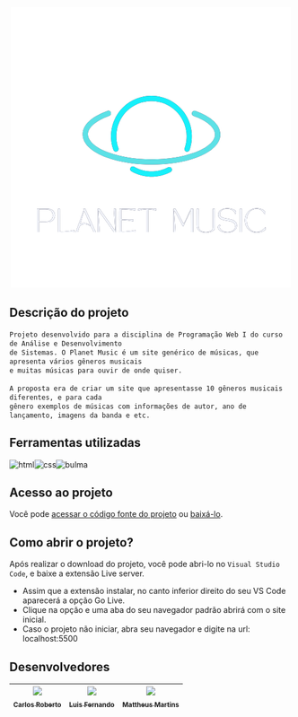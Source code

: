 <p align="center">
    <img width="500" height="500" alt="Planet Music" src="./img/planetmusicsemfundo.png">
</p>

## Descrição do projeto

<p align="justify">

    Projeto desenvolvido para a disciplina de Programação Web I do curso de Análise e Desenvolvimento 
    de Sistemas. O Planet Music é um site genérico de músicas, que apresenta vários gêneros musicais 
    e muitas músicas para ouvir de onde quiser. 
    
    A proposta era de criar um site que apresentasse 10 gêneros musicais diferentes, e para cada 
    gênero exemplos de músicas com informações de autor, ano de lançamento, imagens da banda e etc. 

</p>


## Ferramentas utilizadas

<img src="https://cdn.jsdelivr.net/gh/devicons/devicon/icons/html5/html5-original.svg" alt="html" width="40" height="40"><img src="https://cdn.jsdelivr.net/gh/devicons/devicon/icons/css3/css3-original.svg" alt="css" width="40" height="40"><img src="https://cdn.jsdelivr.net/gh/devicons/devicon/icons/bulma/bulma-plain.svg" alt="bulma" width="40" height="40">


## Acesso ao projeto

Você pode [acessar o código fonte do projeto](https://github.com/Mattheus-CM/Planet-Music) ou [baixá-lo](https://github.com/Mattheus-CM/Planet-Music/archive/refs/heads/main.zip).


## Como abrir o projeto?

Após realizar o download do projeto, você pode abri-lo no `Visual Studio Code`, e baixe a extensão Live server.

- Assim que a extensão instalar, no canto inferior direito do seu VS Code aparecerá a opção Go Live.
- Clique na opção e uma aba do seu navegador padrão abrirá com o site inicial.
- Caso o projeto não iniciar, abra seu navegador e digite na url: localhost:5500


## Desenvolvedores




| [<img src="https://avatars.githubusercontent.com/u/109044720?v=4" width=115><br><sub>Carlos Roberto</sub>](https://github.com/CarlosRLacerda/) |  [<img src="https://avatars.githubusercontent.com/u/108010754?v=4" width=115><br><sub>Luis Fernando</sub>](https://github.com/Lufernando301/)  | [<img src="https://avatars.githubusercontent.com/u/96598307?v=4" width=115><br><sub>Mattheus Martins</sub>](https://github.com/Mattheus-CM/) |
| :---: | :---: | :---:
